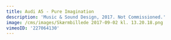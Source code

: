 ```yaml
---
title: Audi A5 - Pure Imagination
description: 'Music & Sound Design, 2017. Not Commissioned.'
image: /cms/images/Skærmbillede 2017-09-02 kl. 13.20.18.png
vimeoID: '227064130'
---
```









